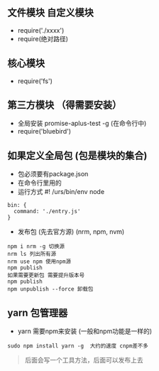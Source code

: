 ## 文件模块 自定义模块
- require('./xxxx')
- require(绝对路径)

## 核心模块
- require('fs')

## 第三方模块 （得需要安装）
- 全局安装 promise-aplus-test -g (在命令行中)
- require('bluebird')

## 如果定义全局包 (包是模块的集合)
- 包必须要有package.json
- 在命令行里用的
- 运行方式 #! /urs/bin/env node
```
bin: {
  command: './entry.js'
}
```
- 发布包 (先去官方源) (nrm, npm, nvm)
```
npm i nrm -g 切换源
nrm ls 列出所有源
nrm use npm 使用npm源
npm publish
如果需要更新包 需要提升版本号
npm publish
npm unpublish --force 卸载包
```

## yarn 包管理器
- yarn 需要npm来安装 (一般和npm功能是一样的)
```
sudo npm install yarn -g  大约的速度 cnpm差不多
```

> 后面会写一个工具方法，后面可以发布上去